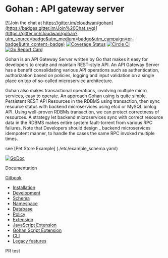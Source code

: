 # Gohan : API gateway server

[![Join the chat at https://gitter.im/cloudwan/gohan](https://badges.gitter.im/Join%20Chat.svg)](https://gitter.im/cloudwan/gohan?utm_source=badge&utm_medium=badge&utm_campaign=pr-badge&utm_content=badge)
[![Coverage Status](https://coveralls.io/repos/github/cloudwan/gohan/badge.svg?branch=master)](https://coveralls.io/github/cloudwan/gohan?branch=master)
[![Circle CI](https://circleci.com/gh/cloudwan/gohan.svg?&style=shield)](https://circleci.com/gh/cloudwan/gohan)
[![Go Report Card](https://goreportcard.com/badge/github.com/cloudwan/gohan)](https://goreportcard.com/report/github.com/cloudwan/gohan)

Gohan is an API Gateway Server written by Go that makes it easy for developers to create and maintain REST-style API.
An API Gateway Server has a benefit consolidating various API operations such as authentication, authorization based on policies, logging and input validation on a single place on top of so-called microservice architecture.

Gohan also makes transactional operations, involving multiple micro services, easy to operate. An approach Gohan using is quite simple. Persistent REST API Resources in the RDBMS using transaction, then sync resource status with backend microservices using etcd or MySQL binlog API.  Using well-proven RDBMs transaction, we can protect correctness of resources. A strategy let backend microservices sync with correct resource data in the RDBMS makes entire system fault-torrent from various RPC failures. Note that Developers should design _ backend microservices idempotent manner, to handle the cases the same RPC invoked multiple times.

see [Pet Store Example] (./etc/example_schema.yaml)

[![GoDoc](https://godoc.org/github.com/cloudwan/gohan?status.svg)](https://godoc.org/github.com/cloudwan/gohan)

Documentation

[Gitbook](https://cloudwandoc.gitbooks.io/gohan/content/)

- [Installation](docs/installation.md)
- [Development](docs/development.md)
- [Schema](docs/schema.md)
- [Namespace](docs/namespace.md)
- [Database](docs/database.md)
- [Policy](docs/policy.md)
- [Extension](docs/extension.md)
- [JavaScript Extension](docs/js_extension.md)
- [Gohan Script Extension](docs/gohan_extension.md)
- [CLI](docs/cli.md)
- [Legacy features](docs/legacy.md)

PR test
